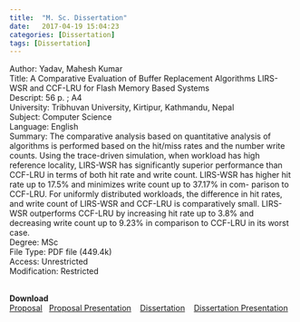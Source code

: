 ```yaml
---
title:  "M. Sc. Dissertation"
date:   2017-04-19 15:04:23
categories: [Dissertation]
tags: [Dissertation]
---
```

Author:	Yadav, Mahesh Kumar <br>
Title:	A Comparative Evaluation of Buffer Replacement Algorithms LIRS-WSR and CCF-LRU for Flash Memory Based Systems<br>
Descript:	56 p. ; A4<br>
University: Tribhuvan University, Kirtipur, Kathmandu, Nepal<br>
Subject:	Computer Science<br>
Language:	English<br>
Summary:	The comparative analysis based on quantitative analysis of algorithms is performed based on the hit/miss rates and the number write counts. Using the trace-driven simulation, when workload has high reference locality, LIRS-WSR has significantly superior performance than CCF-LRU in terms of both hit rate and write count. LIRS-WSR has higher hit rate up to 17.5% and minimizes write count up to 37.17% in com- parison to CCF-LRU. For uniformly distributed workloads, the difference in hit rates, and write count of LIRS-WSR and CCF-LRU is comparatively small. LIRS-WSR outperforms CCF-LRU by increasing hit rate up to 3.8% and decreasing write count up to 9.23% in comparison to CCF-LRU in its worst case.<br>
Degree: MSc<br>
File Type:	PDF file (449.4k)<br>
Access:	Unrestricted<br>
Modification:	Restricted<br><br>

<b>Download</b><br>
[Proposal][Proposal] &nbsp;&nbsp;[Proposal Presentation][ProposalPresentation] &nbsp;&nbsp; [Dissertation][Dissertation] &nbsp;&nbsp; [Dissertation Presentation][DissertationPresentation]

[Proposal]:      https://rawgit.com/cdcsit-maheshyadav/diss/master/proposal.pdf
[ProposalPresentation]:     https://cdn.rawgit.com/cdcsit-maheshyadav/diss/28a4313e/Mahesh-Proposal.pptx
[Dissertation]:  https://rawgit.com/cdcsit-maheshyadav/diss/master/thesis.pdf
[DissertationPresentation]: https://cdn.rawgit.com/cdcsit-maheshyadav/diss/c883d23c/Mahesh-Thesis.pptx
